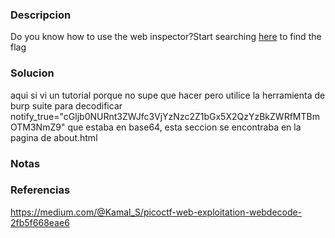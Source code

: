 ### Descripcion
Do you know how to use the web inspector?Start searching [here](http://titan.picoctf.net:55097/) to find the flag

### Solucion
aqui si vi un tutorial porque no supe que hacer
pero utilice la herramienta de burp suite para decodificar notify_true="cGljb0NURnt3ZWJfc3VjYzNzc2Z1bGx5X2QzYzBkZWRfMTBmOTM3NmZ9"
que estaba en base64, esta seccion se encontraba en la pagina de about.html

### Notas


### Referencias
https://medium.com/@Kamal_S/picoctf-web-exploitation-webdecode-2fb5f668eae6